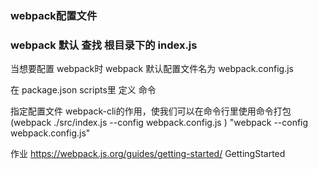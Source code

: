 ### webpack配置文件

### webpack 默认 查找 根目录下的 index.js
当想要配置 webpack时
webpack 默认配置文件名为 webpack.config.js

在 package.json scripts里 定义 命令

指定配置文件
webpack-cli的作用，使我们可以在命令行里使用命令打包 (webpack ./src/index.js --config webpack.config.js )
"webpack --config webpack.config.js"  

作业
https://webpack.js.org/guides/getting-started/ 
GettingStarted